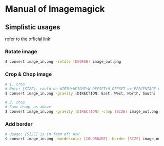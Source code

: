 # Manual of Imagemagick
## Simplistic usages
refer to the official [link](https://legacy.imagemagick.org/Usage/)
### Rotate image
```bash
$ convert image_in.png -rotate [DEGREE] image_out.png
```

### Crop & Chop image
```bash
# 1. crop
# Note: [SIZE]: could be WIDTH+HEIGHT+W_OFFSET+H_OFFSET or PERCENTAGE of original size
$ convert image_in.png -gravity [DIRECTION: East, West, North, South] -crop [SIZE] image_out.png

# 2. chop
# Same usage as above
$ convert image_in.png -gravity [DIRECTION] -chop [SIZE] image_out.png
```

### Add border 
```bash
# Usage: [SIZE] is in form of: WxH
$ convert image_in.png -bordercolor [COLORNAME] -border [SIZE] image_out.png
```
